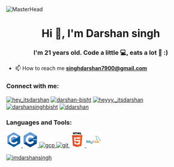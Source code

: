 ![MasterHead](https://raw.githubusercontent.com/PolarBearGG/PolarBearGG/master/web-developer.gif)

     




<h1 align="center">Hi 👋, I'm Darshan singh</h1>
<h3 align="center">I'm 21 years old. Code a little 💻, eats a lot 🍕 :)</h3>





- 📫 How to reach me **singhdarshan7900@gmail.com**

<h3 align="left">Connect with me:</h3>
<p align="left">
<a href="https://twitter.com/hey_itsdarshan" target="blank"><img align="center" src="https://raw.githubusercontent.com/rahuldkjain/github-profile-readme-generator/master/src/images/icons/Social/twitter.svg" alt="hey_itsdarshan" height="30" width="40" /></a>
<a href="https://linkedin.com/in/darshan-bisht" target="blank"><img align="center" src="https://raw.githubusercontent.com/rahuldkjain/github-profile-readme-generator/master/src/images/icons/Social/linked-in-alt.svg" alt="darshan-bisht" height="30" width="40" /></a>
<a href="https://instagram.com/heyyy._itsdarshan" target="blank"><img align="center" src="https://raw.githubusercontent.com/rahuldkjain/github-profile-readme-generator/master/src/images/icons/Social/instagram.svg" alt="heyyy._itsdarshan" height="30" width="40" /></a>
<a href="https://codeforces.com/profile/darshansinghbisht" target="blank"><img align="center" src="https://raw.githubusercontent.com/rahuldkjain/github-profile-readme-generator/master/src/images/icons/Social/codeforces.svg" alt="darshansinghbisht" height="30" width="40" /></a>
<a href="https://www.leetcode.com/ddarshan" target="blank"><img align="center" src="https://raw.githubusercontent.com/rahuldkjain/github-profile-readme-generator/master/src/images/icons/Social/leet-code.svg" alt="ddarshan" height="30" width="40" /></a>
</p>

<h3 align="left">Languages and Tools:</h3>
<p align="left"> <a href="https://www.cprogramming.com/" target="_blank" rel="noreferrer"> <img src="https://raw.githubusercontent.com/devicons/devicon/master/icons/c/c-original.svg" alt="c" width="40" height="40"/> </a> <a href="https://www.w3schools.com/cpp/" target="_blank" rel="noreferrer"> <img src="https://raw.githubusercontent.com/devicons/devicon/master/icons/cplusplus/cplusplus-original.svg" alt="cplusplus" width="40" height="40"/> </a> <a href="https://cloud.google.com" target="_blank" rel="noreferrer"> <img src="https://www.vectorlogo.zone/logos/google_cloud/google_cloud-icon.svg" alt="gcp" width="40" height="40"/> </a> <a href="https://git-scm.com/" target="_blank" rel="noreferrer"> <img src="https://www.vectorlogo.zone/logos/git-scm/git-scm-icon.svg" alt="git" width="40" height="40"/> </a> <a href="https://www.w3.org/html/" target="_blank" rel="noreferrer"> <img src="https://raw.githubusercontent.com/devicons/devicon/master/icons/html5/html5-original-wordmark.svg" alt="html5" width="40" height="40"/> </a> <a href="https://www.mysql.com/" target="_blank" rel="noreferrer"> <img src="https://raw.githubusercontent.com/devicons/devicon/master/icons/mysql/mysql-original-wordmark.svg" alt="mysql" width="40" height="40"/> </a> <a href="https://www.oracle.com/" target="_blank" rel="noreferrer"> 


<p><img align="center" src="https://github-readme-streak-stats.herokuapp.com/?user=imdarshansingh&" alt="imdarshansingh" /></p>


